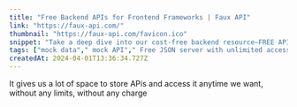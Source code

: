 ```yaml
---
title: "Free Backend APIs for Frontend Frameworks | Faux API"
link: "https://faux-api.com/"
thumbnail: "https://faux-api.com/favicon.ico"
snippet: "Take a deep dive into our cost-free backend resource—FREE API created for frontend frameworks including Angular, React, and beyond. Give Faux API a try now!"
tags: ["mock data"," mock API"," Free JSON server with unlimited access"]
createdAt: 2024-04-01T13:36:34.727Z
---
```

It gives us a lot of space to store APis and access it anytime we want, without any limits, without any charge
